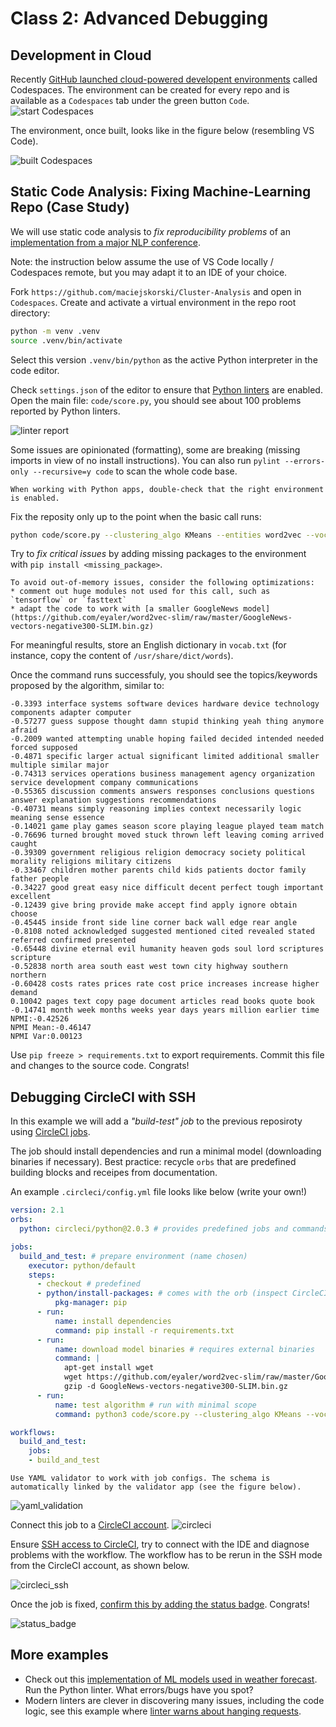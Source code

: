 # Class 2: Advanced Debugging

## Development in Cloud

Recently [GitHub launched cloud-powered developent environments](https://github.com/features/codespaces) called Codespaces.
The environment can be created for every repo and is available as a `Codespaces` tab under the green button `Code`. 
![start Codespaces](figures/start_codespaces.png)

The environment, once built, looks like in the figure below (resembling VS Code).

![built Codespaces](figures/built_codespaces.png)

## Static Code Analysis: Fixing Machine-Learning Repo (Case Study)

We will use static code analysis to *fix reproducibility problems* of an [implementation from a major NLP conference](https://aclanthology.org/2020.emnlp-main.135.PDF). 

Note: the instruction below assume the use of VS Code locally / Codespaces remote, but you may adapt it to an IDE of your choice.

Fork `https://github.com/maciejskorski/Cluster-Analysis` and open in `Codespaces`. Create and activate a virtual environment in the repo root directory: 
```bash
python -m venv .venv
source .venv/bin/activate
```
Select this version `.venv/bin/python` as the active Python interpreter in the code editor.

Check `settings.json` of the editor to ensure that [Python linters](https://code.visualstudio.com/docs/python/linting) are enabled.
Open the main file: `code/score.py`, you should see about 100 problems reported by Python linters.

![linter report](figures/linter_report.png)

Some issues are opinionated (formatting), some are breaking (missing imports in view of no install instructions).
You can also run `pylint --errors-only --recursive=y code` to scan the whole code base.

```{note}
When working with Python apps, double-check that the right environment is enabled.
```

Fix the reposity only up to the point when the basic call runs:
```bash 
python code/score.py --clustering_algo KMeans --entities word2vec --vocab vocab.txt
```

Try to *fix critical issues* by adding missing packages to the environment with `pip install <missing_package>`.
```{note}
To avoid out-of-memory issues, consider the following optimizations:
* comment out huge modules not used for this call, such as `tensorflow` or `fasttext` 
* adapt the code to work with [a smaller GoogleNews model](https://github.com/eyaler/word2vec-slim/raw/master/GoogleNews-vectors-negative300-SLIM.bin.gz)
```
For meaningful results, store an English dictionary in `vocab.txt` (for instance, copy the content of `/usr/share/dict/words`).

Once the command runs successfuly, you should see the topics/keywords proposed by the algorithm, similar to:
```console
-0.3393 interface systems software devices hardware device technology components adapter computer
-0.57277 guess suppose thought damn stupid thinking yeah thing anymore afraid
-0.2009 wanted attempting unable hoping failed decided intended needed forced supposed
-0.4871 specific larger actual significant limited additional smaller multiple similar major
-0.74313 services operations business management agency organization service development company communications
-0.55365 discussion comments answers responses conclusions questions answer explanation suggestions recommendations
-0.40731 means simply reasoning implies context necessarily logic meaning sense essence
-0.14021 game play games season score playing league played team match
-0.76696 turned brought moved stuck thrown left leaving coming arrived caught
-0.39309 government religious religion democracy society political morality religions military citizens
-0.33467 children mother parents child kids patients doctor family father people
-0.34227 good great easy nice difficult decent perfect tough important excellent
-0.12439 give bring provide make accept find apply ignore obtain choose
-0.45445 inside front side line corner back wall edge rear angle
-0.8108 noted acknowledged suggested mentioned cited revealed stated referred confirmed presented
-0.65448 divine eternal evil humanity heaven gods soul lord scriptures scripture
-0.52838 north area south east west town city highway southern northern
-0.60428 costs rates prices rate cost price increases increase higher demand
0.10042 pages text copy page document articles read books quote book
-0.14741 month week months weeks year days years million earlier time
NPMI:-0.42526
NPMI Mean:-0.46147
NPMI Var:0.00123
```

Use `pip freeze > requirements.txt` to export requirements. 
Commit this file and changes to the source code. Congrats!


## Debugging CircleCI with SSH

In this example we will add a *"build-test" job* to the previous reposiroty using [CircleCI jobs](https://circleci.com/docs/language-python/). 

The job should install dependencies and run a minimal model (downloading binaries if necessary). 
Best practice: recycle `orbs` that are predefined building blocks and receipes from documentation.

An example `.circleci/config.yml` file looks like below (write your own!)

```yaml
version: 2.1
orbs:
  python: circleci/python@2.0.3 # provides predefined jobs and commands

jobs:
  build_and_test: # prepare environment (name chosen)
    executor: python/default
    steps:
      - checkout # predefined
      - python/install-packages: # comes with the orb (inspect CircleCI for details)
          pkg-manager: pip
      - run:
          name: install dependencies
          command: pip install -r requirements.txt
      - run:
          name: download model binaries # requires external binaries
          command: |
            apt-get install wget
            wget https://github.com/eyaler/word2vec-slim/raw/master/GoogleNews-vectors-negative300-SLIM.bin.gz
            gzip -d GoogleNews-vectors-negative300-SLIM.bin.gz
      - run:
          name: test algorithm # run with minimal scope
          command: python3 code/score.py --clustering_algo KMeans --vocab english_dict.txt --entities word2vec

workflows:
  build_and_test:
    jobs:
    - build_and_test
```

```{note}
Use YAML validator to work with job configs. The schema is automatically linked by the validator app (see the figure below).
```

![yaml_validation](figures/yaml_validation.png)

Connect this job to a [CircleCI account](https://app.circleci.com/).
![circleci](figures/circleci.png)


Ensure [SSH access to CircleCI](https://circleci.com/docs/ssh-access-jobs/), try to connect with the IDE and diagnose problems with the workflow.
The workflow has to be rerun in the SSH mode from the CircleCI account, as shown below.

![circleci_ssh](figures/circleci_ssh.png)

Once the job is fixed, [confirm this by adding the status badge](https://circleci.com/docs/status-badges/). Congrats!

![status_badge](figures/repo_status.png)

## More examples

* Check out this [implementation of ML models used in weather forecast](https://github.com/jieyu97/mvpp).
Run the Python linter. What errors/bugs have you spot?
* Modern linters are clever in discovering many issues, including the code logic, see this example where [linter warns about hanging requests](https://github.com/Pieski-Uw/Pieski-UW/actions/runs/4541474937/jobs/8003685163#step:5:29).
